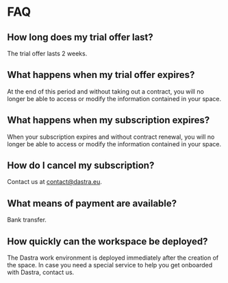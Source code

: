 # FAQ

## How long does my trial offer last?

The trial offer lasts 2 weeks.

## What happens when my trial offer expires?

At the end of this period and without taking out a contract, you will no longer be able to access or modify the information contained in your space.

## What happens when my subscription expires?

When your subscription expires and without contract renewal, you will no longer be able to access or modify the information contained in your space.

## How do I cancel my subscription?

Contact us at contact@dastra.eu.

## What means of payment are available?

Bank transfer.

## How quickly can the workspace be deployed?

The Dastra work environment is deployed immediately after the creation of the space. In case you need a special service to help you get onboarded with Dastra, contact us.
